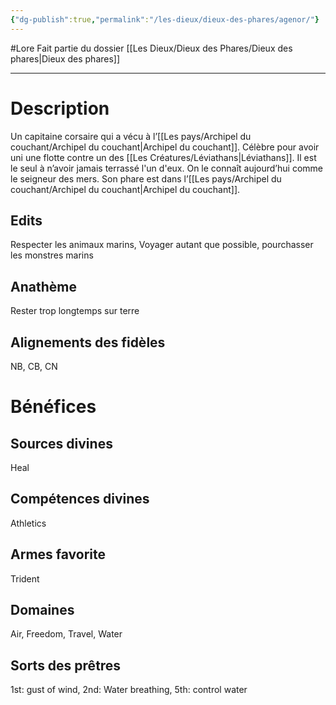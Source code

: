 ```yaml
---
{"dg-publish":true,"permalink":"/les-dieux/dieux-des-phares/agenor/"}
---
```


#Lore 
Fait partie du dossier [[Les Dieux/Dieux des Phares/Dieux des phares\|Dieux des phares]]

-------

# Description
Un capitaine corsaire qui a vécu à l’[[Les pays/Archipel du couchant/Archipel du couchant\|Archipel du couchant]]. Célèbre pour avoir uni une flotte contre un des [[Les Créatures/Léviathans\|Léviathans]]. Il est le seul à n’avoir jamais terrassé l'un d'eux. On le connaît aujourd’hui comme le seigneur des mers.
Son phare est dans l’[[Les pays/Archipel du couchant/Archipel du couchant\|Archipel du couchant]].
## Edits
Respecter les animaux marins, Voyager autant que possible, pourchasser les monstres marins
## Anathème
Rester trop longtemps sur terre
## Alignements des fidèles
NB, CB, CN
# Bénéfices
## Sources divines
Heal
## Compétences divines
Athletics
## Armes favorite
Trident
## Domaines
Air, Freedom, Travel, Water
## Sorts des prêtres
1st: gust of wind, 2nd: Water breathing, 5th: control water